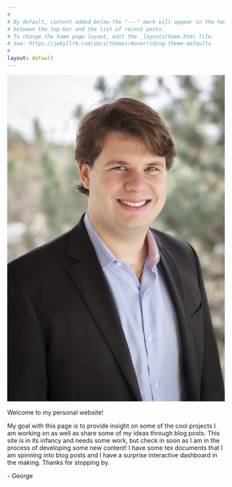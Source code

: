 ```yaml
---
#
# By default, content added below the "---" mark will appear in the home page
# between the top bar and the list of recent posts.
# To change the home page layout, edit the _layouts/home.html file.
# See: https://jekyllrb.com/docs/themes/#overriding-theme-defaults
#
layout: default
---
```




<div class="col-1">
    <div class="centered">
        <div class="profile_pic">
            <img src="assets/images/gfc_profile_pic.jpg" alt="GFC Profile Picture">
        </div>
    </div>
</div>
<div class="col-2">
        <p> Welcome to my personal website! </p>
        <p>
           My goal with this page is to provide insight on some of the cool projects I am working on as well as share some of my ideas through blog posts. 
           This site is in its infancy and needs some work, but check in soon as I am in the process of developing some new content! 
           I have some tex documents that I am spinning into blog posts and I have a surprise interactive dashboard in the making. 
           Thanks for stopping by. 
        </p>
        <p>- George</p>
</div>




